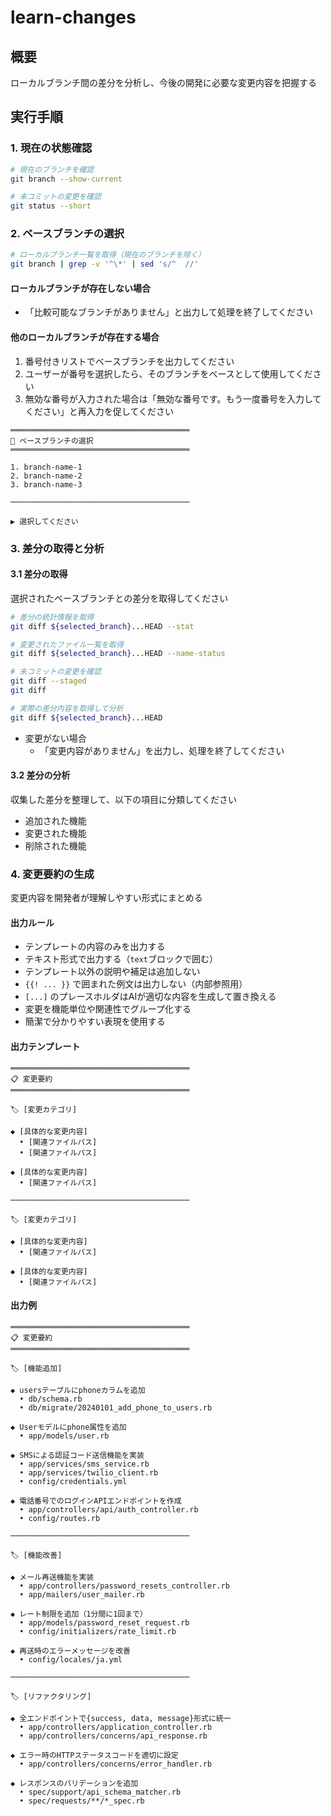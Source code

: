 # learn-changes

## 概要

ローカルブランチ間の差分を分析し、今後の開発に必要な変更内容を把握する

## 実行手順

### 1. 現在の状態確認

```bash
# 現在のブランチを確認
git branch --show-current

# 未コミットの変更を確認
git status --short
```

### 2. ベースブランチの選択

```bash
# ローカルブランチ一覧を取得（現在のブランチを除く）
git branch | grep -v '^\*' | sed 's/^  //'
```

#### ローカルブランチが存在しない場合

- 「比較可能なブランチがありません」と出力して処理を終了してください

#### 他のローカルブランチが存在する場合

1. 番号付きリストでベースブランチを出力してください
1. ユーザーが番号を選択したら、そのブランチをベースとして使用してください
1. 無効な番号が入力された場合は「無効な番号です。もう一度番号を入力してください」と再入力を促してください

```text
════════════════════════════════════════
🔀 ベースブランチの選択
════════════════════════════════════════

1. branch-name-1
2. branch-name-2
3. branch-name-3

────────────────────────────────────────

▶ 選択してください
```

### 3. 差分の取得と分析

#### 3.1 差分の取得

選択されたベースブランチとの差分を取得してください

```bash
# 差分の統計情報を取得
git diff ${selected_branch}...HEAD --stat

# 変更されたファイル一覧を取得
git diff ${selected_branch}...HEAD --name-status

# 未コミットの変更を確認
git diff --staged
git diff

# 実際の差分内容を取得して分析
git diff ${selected_branch}...HEAD
```

- 変更がない場合
  - 「変更内容がありません」を出力し、処理を終了してください

#### 3.2 差分の分析

収集した差分を整理して、以下の項目に分類してください

- 追加された機能
- 変更された機能
- 削除された機能

### 4. 変更要約の生成

変更内容を開発者が理解しやすい形式にまとめる

#### 出力ルール

- テンプレートの内容のみを出力する
- テキスト形式で出力する（```text```ブロックで囲む）
- テンプレート以外の説明や補足は追加しない
- `{{! ... }}` で囲まれた例文は出力しない（内部参照用）
- `[...]` のプレースホルダはAIが適切な内容を生成して置き換える
- 変更を機能単位や関連性でグループ化する
- 簡潔で分かりやすい表現を使用する

#### 出力テンプレート

```text
════════════════════════════════════════
📋 変更要約
════════════════════════════════════════

🏷️ [変更カテゴリ]

◆ [具体的な変更内容]
  • [関連ファイルパス]
  • [関連ファイルパス]

◆ [具体的な変更内容]
  • [関連ファイルパス]

────────────────────────────────────────

🏷️ [変更カテゴリ]

◆ [具体的な変更内容]
  • [関連ファイルパス]

◆ [具体的な変更内容]
  • [関連ファイルパス]
```

#### 出力例

```text
════════════════════════════════════════
📋 変更要約
════════════════════════════════════════

🏷️ [機能追加]

◆ usersテーブルにphoneカラムを追加
  • db/schema.rb
  • db/migrate/20240101_add_phone_to_users.rb

◆ Userモデルにphone属性を追加
  • app/models/user.rb

◆ SMSによる認証コード送信機能を実装
  • app/services/sms_service.rb
  • app/services/twilio_client.rb
  • config/credentials.yml

◆ 電話番号でのログインAPIエンドポイントを作成
  • app/controllers/api/auth_controller.rb
  • config/routes.rb

────────────────────────────────────────

🏷️ [機能改善]

◆ メール再送機能を実装
  • app/controllers/password_resets_controller.rb
  • app/mailers/user_mailer.rb

◆ レート制限を追加（1分間に1回まで）
  • app/models/password_reset_request.rb
  • config/initializers/rate_limit.rb

◆ 再送時のエラーメッセージを改善
  • config/locales/ja.yml

────────────────────────────────────────

🏷️ [リファクタリング]

◆ 全エンドポイントで{success, data, message}形式に統一
  • app/controllers/application_controller.rb
  • app/controllers/concerns/api_response.rb

◆ エラー時のHTTPステータスコードを適切に設定
  • app/controllers/concerns/error_handler.rb

◆ レスポンスのバリデーションを追加
  • spec/support/api_schema_matcher.rb
  • spec/requests/**/*_spec.rb
